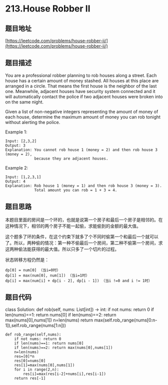 213.House Robber II
================================

题目地址
-------
[https://leetcode.com/problems/house-robber-ii/](https://leetcode.com/problems/house-robber-ii/)

题目描述
--------
You are a professional robber planning to rob houses along a street. Each house has a certain amount of money stashed. All houses at this place are arranged in a circle. That means the first house is the neighbor of the last one. Meanwhile, adjacent houses have security system connected and it will automatically contact the police if two adjacent houses were broken into on the same night.

Given a list of non-negative integers representing the amount of money of each house, determine the maximum amount of money you can rob tonight without alerting the police.

Example 1:
```
Input: [2,3,2]
Output: 3
Explanation: You cannot rob house 1 (money = 2) and then rob house 3 (money = 2),
             because they are adjacent houses.
```
Example 2:
```
Input: [1,2,3,1]
Output: 4
Explanation: Rob house 1 (money = 1) and then rob house 3 (money = 3).
             Total amount you can rob = 1 + 3 = 4.
```

题目思路
--------
本题目里面的房间是一个环的，也就是说第一个房子和最后一个房子是相邻的。在这种情况下，相邻的两个房子不能一起偷，求能偷到的金额的最大值。

这个题多了环的条件，在这个约束下就多了个不同时偷第一个和最后一个就可以了。所以，两种偷的情况：第一种不偷最后一个房间，第二种不偷第一个房间，求这两种偷法能获得的最大值。所以只多了一个切片的过程。

状态转移方程仍然是：
```
dp[0] = num[0] （当i=0时） 
dp[1] = max(num[0], num[1]) （当i=1时） 
dp[i] = max(num[i] + dp[i - 2], dp[i - 1]) （当i !=0 and i != 1时）
```


题目代码
--------
class Solution:
    def rob(self, nums: List[int]) -> int:
        if not nums: return 0
        if len(nums)==1: return nums[0]
        if len(nums)==2: return max(nums[0],nums[1])
        n=len(nums)
        return max(self.rob_range(nums[0:n-1]),self.rob_range(nums[1:n]))
    
    def rob_range(self,nums):
        if not nums: return 0
        if len(nums)==1: return nums[0]
        if len(nums)==2: return max(nums[0],nums[1])
        n=len(nums)
        res=[0]*n
        res[0]=nums[0]
        res[1]=max(nums[0],nums[1])
        for i in range(2,n):
            res[i]=max(res[i-2]+nums[i],res[i-1])
        return res[-1]
